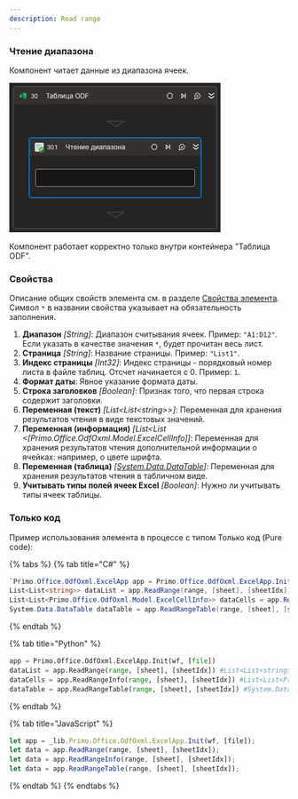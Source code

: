 ```yaml
---
description: Read range
---
```


### Чтение диапазона

Компонент читает данные из диапазона ячеек. 

![](../../../../resources/activities/basic/odf/table/Cropped-ReadRange.png)

Компонент работает корректно только внутри контейнера "Таблица ODF".

### Свойства
Описание общих свойств элемента см. в разделе [Свойства элемента](https://docs.primo-rpa.ru/primo-rpa/primo-studio/process/elements#svoistva-elementa).\
Символ `*` в названии свойства указывает на обязательность заполнения.

1. **Диапазон** *[String]*: Диапазон считывания ячеек. Пример: `"A1:D12"`. Если указать в качестве значения `*`, будет прочитан весь лист.
2. **Страница** *[String]*: Название страницы. Пример: `"List1"`.
3. **Индекс страницы** *[Int32]*: Индекс страницы - порядковый номер листа в файле таблиц. Отсчет начинается с 0. Пример: `1`.
4. **Формат даты**: Явное указание формата даты.
5. **Строка заголовков** *[Boolean]*: Признак того, что первая строка содержит заголовки.
6. **Переменная (текст)** *[List\<List\<string>>]*: Переменная для хранения результатов чтения в виде текстовых значений.
7. **Переменная (информация)** *[List\<List \<[Primo.Office.OdfOxml.Model.ExcelCellInfo]]*: Переменная для хранения результатов чтения дополнительной информации о ячейках: например, о цвете шрифта.
8. **Переменная (таблица)** *[[System.Data.DataTable](https://learn.microsoft.com/ru-ru/dotnet/api/system.data.datatable?view=net-6.0)]*: Переменная для хранения результатов чтения в табличном виде.
9. **Учитывать типы полей ячеек Excel** *[Boolean]*: Нужно ли учитывать типы ячеек таблицы.

### Только код
Пример использования элемента в процессе с типом Только код (Pure code):  

{% tabs %}
{% tab title="C#" %}
```csharp
`Primo.Office.OdfOxml.ExcelApp app = Primo.Office.OdfOxml.ExcelApp.Init(wf, [file]);  
List<List<string>> dataList = app.ReadRange(range, [sheet], [sheetIdx]);  
List<List<Primo.Office.OdfOxml.Model.ExcelCellInfo>> dataCells = app.ReadRangeInfo(range, [sheet], [sheetIdx]);  
System.Data.DataTable dataTable = app.ReadRangeTable(range, [sheet], [sheetIdx]);`
```
{% endtab %}

{% tab title="Python" %}
```python
app = Primo.Office.OdfOxml.ExcelApp.Init(wf, [file])
dataList = app.ReadRange(range, [sheet], [sheetIdx]) #List<List<string>>
dataCells = app.ReadRangeInfo(range, [sheet], [sheetIdx]) #List<List<Primo.Office.OdfOxml.Model.ExcelCellInfo>>
dataTable = app.ReadRangeTable(range, [sheet], [sheetIdx]) #System.Data.DataTable"
```
{% endtab %}

{% tab title="JavaScript" %}
```javascript
let app = _lib.Primo.Office.OdfOxml.ExcelApp.Init(wf, [file]);
let data = app.ReadRange(range, [sheet], [sheetIdx]);
let data = app.ReadRangeInfo(range, [sheet], [sheetIdx]); 
let data = app.ReadRangeTable(range, [sheet], [sheetIdx]);
```
{% endtab %}
{% endtabs %}